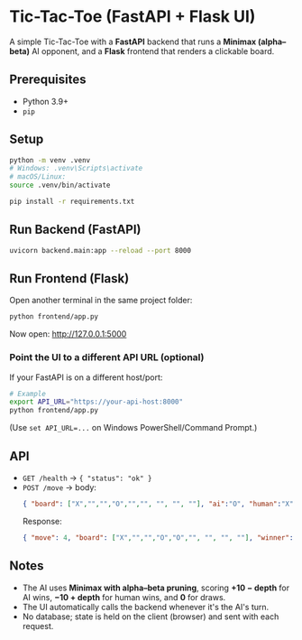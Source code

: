 # Tic-Tac-Toe (FastAPI + Flask UI)

A simple Tic-Tac-Toe with a **FastAPI** backend that runs a **Minimax (alpha–beta)** AI opponent,
and a **Flask** frontend that renders a clickable board.

## Prerequisites
- Python 3.9+
- `pip`

## Setup
```bash
python -m venv .venv
# Windows: .venv\Scripts\activate
# macOS/Linux:
source .venv/bin/activate

pip install -r requirements.txt
```

## Run Backend (FastAPI)
```bash
uvicorn backend.main:app --reload --port 8000
```

## Run Frontend (Flask)
Open another terminal in the same project folder:
```bash
python frontend/app.py
```

Now open: http://127.0.0.1:5000

### Point the UI to a different API URL (optional)
If your FastAPI is on a different host/port:
```bash
# Example
export API_URL="https://your-api-host:8000"
python frontend/app.py
```
(Use `set API_URL=...` on Windows PowerShell/Command Prompt.)

## API
- `GET /health` → `{ "status": "ok" }`
- `POST /move` → body:
  ```json
  { "board": ["X","","","O","","", "", "", ""], "ai":"O", "human":"X" }
  ```
  Response:
  ```json
  { "move": 4, "board": ["X","","","O","O","", "", "", ""], "winner": null, "draw": false, "next_player": "X" }
  ```

## Notes
- The AI uses **Minimax with alpha–beta pruning**, scoring **+10 − depth** for AI wins, **−10 + depth** for human wins, and **0** for draws.
- The UI automatically calls the backend whenever it's the AI's turn.
- No database; state is held on the client (browser) and sent with each request.
